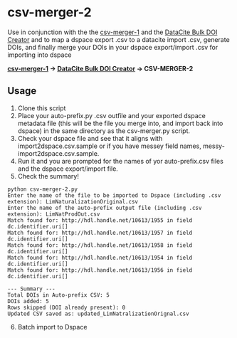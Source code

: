 
# csv-merger-2

Use in conjunction with the the [csv-merger-1](https://github.com/VIULibrary/csv-merger) and the  [DataCite Bulk DOI Creator](https://github.com/VIULibrary/datacite-bulk-doi-creator) and to map a dspace export .csv to a datacite import .csv, generate DOIs, and finally merge your DOIs in your dspace export/import .csv for importing into dspace


**[csv-merger-1](https://github.com/VIULibrary/csv-merger-) &rarr; [DataCite Bulk DOI Creator](https://github.com/VIULibrary/datacite-bulk-doi-creator) &rarr; CSV-MERGER-2**


## Usage

1. Clone this script
2. Place your auto-prefix.py .csv outfile and your exported dspace metadata file (this will be the file you merge into, and import back into dspace) in the same directory as the csv-merger.py script.
3. Check your dspace file and see that it aligns with import2dspace.csv.sample or if you have messey field names, messy-import2dspace.csv.sample.
4. Run it and you are prompted for the names of yor auto-prefix.csv files and the dspace export/import file.
5. Check the summary!

```
python csv-merger-2.py
Enter the name of the file to be imported to Dspace (including .csv extension): LimNaturalizationOriginal.csv
Enter the name of the auto-prefix output file (including .csv extension): LimNatProdOut.csv
Match found for: http://hdl.handle.net/10613/1955 in field dc.identifier.uri[]
Match found for: http://hdl.handle.net/10613/1957 in field dc.identifier.uri[]
Match found for: http://hdl.handle.net/10613/1958 in field dc.identifier.uri[]
Match found for: http://hdl.handle.net/10613/1954 in field dc.identifier.uri[]
Match found for: http://hdl.handle.net/10613/1956 in field dc.identifier.uri[]

--- Summary ---
Total DOIs in Auto-prefix CSV: 5
DOIs added: 5
Rows skipped (DOI already present): 0
Updated CSV saved as: updated_LimNatralizationOrignal.csv
```
6. Batch import to Dspace

